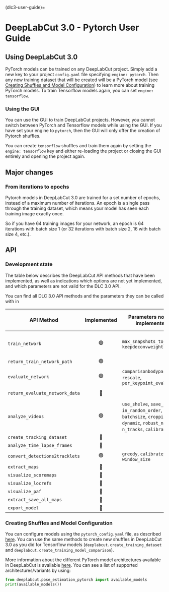 (dlc3-user-guide)=
# DeepLabCut 3.0 - Pytorch User Guide

## Using DeepLabCut 3.0

PyTorch models can be trained on any DeepLabCut project. Simply add a new key to your 
project `config.yaml` file specifying `engine: pytorch`. Then any new training dataset
that will be created will be a PyTorch model (see 
[Creating Shuffles and Model Configuration](#Creating-Shuffles-and-Model-Configuration))
to learn more about training PyTorch models. To train Tensorflow models again, you can
set `engine: tensorflow`.

### Using the GUI

You can use the GUI to train DeepLabCut projects. However, you cannot switch between 
PyTorch and Tensorflow models while using the GUI. If you have set your engine to
`pytorch`, then the GUI will only offer the creation of Pytorch shuffles.

You can create `tensorflow` shuffles and train them again by setting the 
`engine: tensorflow` key and either re-loading the project or closing the GUI entirely
and opening the project again.

## Major changes

### From iterations to epochs

Pytorch models in DeepLabCut 3.0 are trained for a set number of epochs, instead of a 
maximum number of iterations. An epoch is a single pass through the training dataset, 
which means your model has seen each training image exactly once.

So if you have 64 training images for your network, an epoch is 64 iterations with batch
size 1 (or 32 iterations with batch size 2, 16 with batch size 4, etc.).

## API

### Development state

The table below describes the DeepLabCut API methods that have been implemented,
as well as indications which options are not yet implemented, and which parameters
are not valid for the DLC 3.0 API.

You can find all DLC 3.0 API methods and the parameters they can be called with in


| API Method                     | Implemented | Parameters not yet implemented                                                                                                | Parameters invalid for pytorch                      |
|--------------------------------|:-----------:|-------------------------------------------------------------------------------------------------------------------------------|-----------------------------------------------------|
| `train_network`                |     🟢      | `max_snapshots_to_keep`, `keepdeconvweights`                                                                                  | `maxiters`, `saveiters`, `allow_growth`, `autotune` |
| `return_train_network_path`    |     🟢      |                                                                                                                               |                                                     |
| `evaluate_network`             |     🟢      | `comparisonbodyparts`, `rescale`, `per_keypoint_evaluation`                                                                   |                                                     |
| `return_evaluate_network_data` |     🔴      |                                                                                                                               | `TFGPUinference`, `allow_growth`                    |
| `analyze_videos`               |     🟢      | `use_shelve`, `save_as_csv`, `in_random_order`, `batchsize`, `cropping`, `dynamic`, `robust_nframes`, `n_tracks`, `calibrate` |                                                     |
| `create_tracking_dataset`      |     🔴      |                                                                                                                               |                                                     |
| `analyze_time_lapse_frames`    |     🔴      |                                                                                                                               |                                                     |
| `convert_detections2tracklets` |     🟢      | `greedy`, `calibrate`, `window_size`                                                                                          |                                                     |
| `extract_maps`                 |     🔴      |                                                                                                                               |                                                     |
| `visualize_scoremaps`          |     🔴      |                                                                                                                               |                                                     |
| `visualize_locrefs`            |     🔴      |                                                                                                                               |                                                     |
| `visualize_paf`                |     🔴      |                                                                                                                               |                                                     |
| `extract_save_all_maps`        |     🔴      |                                                                                                                               |                                                     |
| `export_model`                 |     🔴      |                                                                                                                               |                                                     |


### Creating Shuffles and Model Configuration

You can configure models using the `pytorch_config.yaml` file, as described
[here](dlc3-pytorch-config). You can use the same methods to create new shuffles in 
DeepLabCut 3.0 as you did for Tensorflow models (`deeplabcut.create_training_dataset`
and `deeplabcut.create_training_model_comparison`).

More information about the different PyTorch model architectures available in DeepLabCut
is available [here](dlc3-pytorch-config). You can see a list of supported 
architectures/variants by using:

```python
from deeplabcut.pose_estimation_pytorch import available_models
print(available_models())
```
